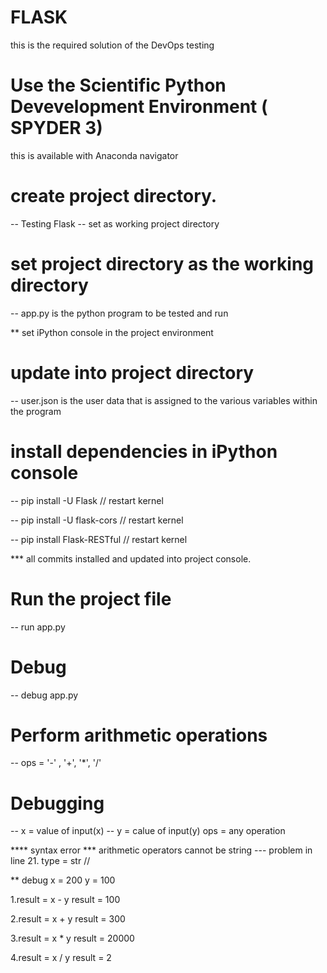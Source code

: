 # FLASK
  this is the required solution of the DevOps testing
# Use the Scientific Python Devevelopment Environment ( SPYDER 3)
  this is available with Anaconda navigator

# create project directory.
 -- Testing Flask
 -- set as working project directory
 
# set project directory as the working directory 
-- app.py 
   is the python program to be tested and run
   
 ** set iPython console in the project environment

# update into project directory
-- user.json
   is the user data that is assigned to the various variables within the program

# install dependencies in iPython console
-- pip install -U Flask
  // restart kernel 

-- pip install -U flask-cors
  // restart kernel

-- pip install Flask-RESTful
  // restart kernel

*** all commits installed and updated into project console.

# Run the project file 
-- run app.py

# Debug
-- debug app.py

# Perform arithmetic operations 
-- ops = '-' , '+', '*', '/'

# Debugging
-- x = value of input(x)
-- y = calue of input(y)
ops = any operation

**** syntax error *** arithmetic operators cannot be string 
--- problem in line 21. type = str //

 ** debug 
  x = 200 
  y = 100
   
  1.result = x - y
    result = 100
  
  2.result = x + y
    result = 300
   
  3.result = x * y
    result = 20000
    
  4.result = x / y
    result = 2
    
    
